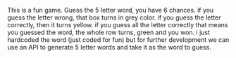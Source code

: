 This is a fun game.
Guess the 5 letter word, you have 6 chances.
if you guess the letter wrong, that box turns in grey color.
if you guess the letter correctly, then it turns yellow.
if you guess all the letter correctly that means you guessed the word, the whole row turns, green and you won.
i just hardcoded the word (just coded for fun) but for further development we can use an API to generate 5 letter words and take it as the word to guess.
